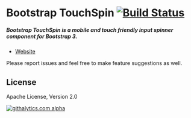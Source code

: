 # Bootstrap TouchSpin [![Build Status](https://secure.travis-ci.org/istvan-ujjmeszaros/bootstrap-touchspin.png?branch=master)](https://travis-ci.org/istvan-ujjmeszaros/bootstrap-touchspin)

##### Bootstrap TouchSpin is a mobile and touch friendly input spinner component for Bootstrap 3.

- [Website](http://www.virtuosoft.eu/code/bootstrap-touchspin/)

Please report issues and feel free to make feature suggestions as well.

## License

Apache License, Version 2.0

[![githalytics.com alpha](https://cruel-carlota.pagodabox.com/73ffb6b38e5099909d7b13c577d7e5c8 "githalytics.com")](http://githalytics.com/istvan-ujjmeszaros/bootstrap-touchspin)
